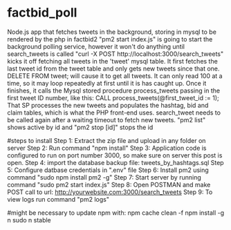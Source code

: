 # factbid_poll
Node.js app that fetches tweets in the background, storing in mysql to be rendered by the php in factbid2
"pm2 start index.js" is going to start the background polling service, however it won't do anything until search_tweets is called
"curl -X POST http://localhost:3000/search_tweets" kicks it off fetching all tweets in the 'tweet' mysql table.
It first fetches the last tweet id from the tweet table and only gets new tweets since that one.  DELETE FROM tweet; will cause it to get all tweets.
It can only read 100 at a time, so it may loop repeatedly at first until it is has caught up.
Once it finishes, it calls the Mysql stored procedure process_tweets passing in the first tweet ID number, like this: CALL process_tweets(@first_tweet_id := 1);
That SP processes the new tweets and populates the hashtag, bid and claim tables, which is what the PHP front-end uses.
search_tweet needs to be called again after a waiting timeout to fetch new tweets.
"pm2 list" shows active by id and "pm2 stop [id]" stops the id

#steps to install
Step 1: Extract the zip file and upload in any folder on server
Step 2: Run command "npm install"
Step 3: Application code is configured to run on port number 3000, so make sure on server this post is open.
Step 4: import the database backup file: tweets_by_hashtags.sql
Step 5: Configure datbase credentials in ".env" file
Step 6: Install pm2 using command "sudo npm install pm2 -g"
Step 7: Start server by running command "sudo pm2 start index.js"
Step 8: Open POSTMAN and make POST call to url: http://yourwebsite.com:3000/search_tweets
Step 9: To view logs run command "pm2 logs"

#might be necessary to update npm with:
npm cache clean -f
npm install -g n
sudo n stable